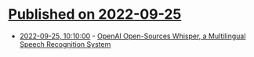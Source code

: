 # [Published on 2022-09-25](index.md)

* [2022-09-25, 10:10:00](https://news.slashdot.org/story/22/09/24/2257256/openai-open-sources-whisper-a-multilingual-speech-recognition-system?utm_source=rss1.0mainlinkanon&utm_medium=feed) - [OpenAI Open-Sources Whisper, a Multilingual Speech Recognition System](https://news.slashdot.org/story/22/09/24/2257256/openai-open-sources-whisper-a-multilingual-speech-recognition-system?utm_source=rss1.0mainlinkanon&utm_medium=feed)
